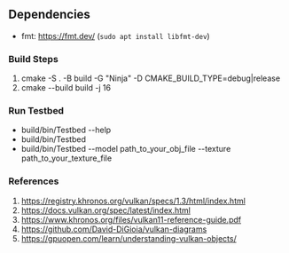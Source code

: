 ## Dependencies
- fmt: https://fmt.dev/ (`sudo apt install libfmt-dev`)

### Build Steps
1. cmake -S . -B build -G "Ninja" -D CMAKE_BUILD_TYPE=debug|release
2. cmake --build build -j 16

### Run Testbed
- build/bin/Testbed --help
- build/bin/Testbed
- build/bin/Testbed --model path_to_your_obj_file --texture path_to_your_texture_file



### References
1. https://registry.khronos.org/vulkan/specs/1.3/html/index.html
2. https://docs.vulkan.org/spec/latest/index.html
3. https://www.khronos.org/files/vulkan11-reference-guide.pdf
4. https://github.com/David-DiGioia/vulkan-diagrams
5. https://gpuopen.com/learn/understanding-vulkan-objects/